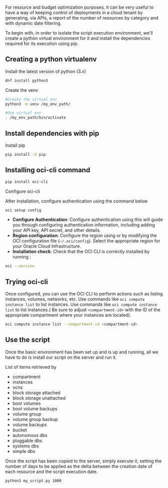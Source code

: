 For resource and budget optimization purposes, it can be very useful to have a way of keeping control of deployments in a cloud tenant by generating, via APIs, a report of the number of resources by category and with dynamic date filtering.


To begin with, in order to isolate the script execution environment, we'll create a python virtual environment for it and install the dependencies required for its execution using pip.

## Creating a python virtualenv

Install the latest version of python (3.x)

```bash
dnf install python3
```

Create the venv

```bash
#Create the virtual env
python3 -m venv /my_env_path/

#Use virtual env
. /my_env_path/bin/activate
```

## Install dependencies with pip

Install pip

```bash
pip install -U pip
```

## Installing oci-cli command

```bash
pip install oci-cli
```

Configure oci-cli

After installation, configure authentication using the command below

```bash
oci setup config
```
- **Configure Authentication**: Configure authentication using this will guide you through configuring authentication information, including adding your API key, API secret, and other details.
- **Region configuration**: Configure the region using or by modifying the OCI configuration file (`~/.oci/config`). Select the appropriate region for your Oracle Cloud Infrastructure.
- **Installation check**: Check that the OCI CLI is correctly installed by running :

```bash
oci --version
```

## Trying oci-cli

Once configured, you can use the OCI CLI to perform actions such as listing instances, volumes, networks, etc. Use commands like `oci compute instance list` to list instances. Use commands like `oci compute instance list` to list instances.( Be sure to adjust `<compartment-id>` with the ID of the appropriate compartment where your instances are located).

```bash
oci compute instance list --compartment-id <compartment-id>
```

## Use the script

Once the basic environment has been set up and is up and running, all we have to do is install our script on the server and run it.

List of items retrieved by

- compartment
- instances
- vcns
- block storage attached
- block storage unattached
- boot volumes
- boot volume backups
- volume group
- volume group backup
- volume backups
- bucket
- autonomous dbs
- pluggable dbs
- systems dbs
- simple dbs


Once the script has been copied to the server, simply execute it, setting the number of days to be applied as the delta between the creation date of each resource and the script execution date.

```bash
python3 my_script.py 1000
```
